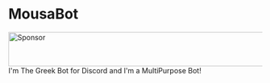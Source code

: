 # MousaBot
<a target='_blank' rel='nofollow' href='https://app.codesponsor.io/link/wvR6rDfYFNE6uyuVSxnXb5hg/DakshMiglani/MousaBot'>
  <img alt='Sponsor' width='888' height='68' src='https://app.codesponsor.io/embed/wvR6rDfYFNE6uyuVSxnXb5hg/DakshMiglani/MousaBot.svg' />
</a>
I'm The Greek Bot for Discord and I'm a MultiPurpose Bot!
